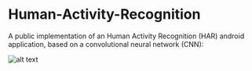 # Human-Activity-Recognition
A public implementation of an Human Activity Recognition (HAR) android application, based on a convolutional neural network (CNN):


![alt text](https://github.com/gabrielegamberi/Human-Activity-Recognition/CNN.png)

